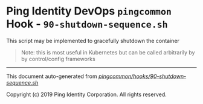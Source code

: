 
# Ping Identity DevOps `pingcommon` Hook - `90-shutdown-sequence.sh`
This script may be implemented to gracefully shutdown the container
>Note: this is most useful in Kubernetes but can be called arbitrarily by
by control/config frameworks

---
This document auto-generated from _[pingcommon/hooks/90-shutdown-sequence.sh](https://github.com/pingidentity/pingidentity-docker-builds/blob/master/pingcommon/hooks/90-shutdown-sequence.sh)_

Copyright (c)  2019 Ping Identity Corporation. All rights reserved.
